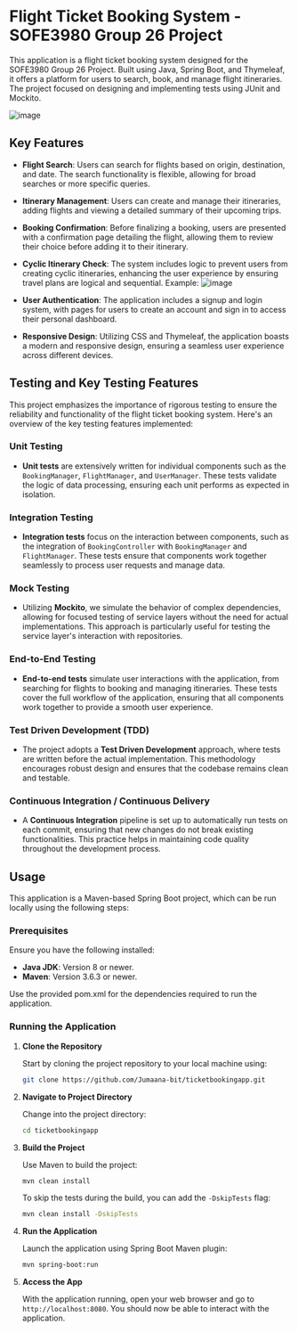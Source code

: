 # Flight Ticket Booking System - SOFE3980 Group 26 Project

This application is a flight ticket booking system designed for the SOFE3980 Group 26 Project. Built using Java, Spring Boot, and Thymeleaf, it offers a platform for users to search, book, and manage flight itineraries. The project focused on designing and implementing tests using JUnit and Mockito.

![image](https://github.com/Jumaana-bit/ticketbookingapp/assets/58871999/ad6762af-5916-490a-94ad-2f932003a0cb)

## Key Features

- **Flight Search**: Users can search for flights based on origin, destination, and date. The search functionality is flexible, allowing for broad searches or more specific queries.

- **Itinerary Management**: Users can create and manage their itineraries, adding flights and viewing a detailed summary of their upcoming trips.

- **Booking Confirmation**: Before finalizing a booking, users are presented with a confirmation page detailing the flight, allowing them to review their choice before adding it to their itinerary.

- **Cyclic Itinerary Check**: The system includes logic to prevent users from creating cyclic itineraries, enhancing the user experience by ensuring travel plans are logical and sequential. Example:
  ![image](https://github.com/Jumaana-bit/ticketbookingapp/assets/58871999/6e69c082-4616-4226-8c97-aca14481618d)

- **User Authentication**: The application includes a signup and login system, with pages for users to create an account and sign in to access their personal dashboard.

- **Responsive Design**: Utilizing CSS and Thymeleaf, the application boasts a modern and responsive design, ensuring a seamless user experience across different devices.

## Testing and Key Testing Features

This project emphasizes the importance of rigorous testing to ensure the reliability and functionality of the flight ticket booking system. Here's an overview of the key testing features implemented:

### Unit Testing
- **Unit tests** are extensively written for individual components such as the `BookingManager`, `FlightManager`, and `UserManager`. These tests validate the logic of data processing, ensuring each unit performs as expected in isolation.

### Integration Testing
- **Integration tests** focus on the interaction between components, such as the integration of `BookingController` with `BookingManager` and `FlightManager`. These tests ensure that components work together seamlessly to process user requests and manage data.

### Mock Testing
- Utilizing **Mockito**, we simulate the behavior of complex dependencies, allowing for focused testing of service layers without the need for actual implementations. This approach is particularly useful for testing the service layer's interaction with repositories.

### End-to-End Testing
- **End-to-end tests** simulate user interactions with the application, from searching for flights to booking and managing itineraries. These tests cover the full workflow of the application, ensuring that all components work together to provide a smooth user experience.

### Test Driven Development (TDD)
- The project adopts a **Test Driven Development** approach, where tests are written before the actual implementation. This methodology encourages robust design and ensures that the codebase remains clean and testable.

### Continuous Integration / Continuous Delivery
- A **Continuous Integration** pipeline is set up to automatically run tests on each commit, ensuring that new changes do not break existing functionalities. This practice helps in maintaining code quality throughout the development process.

## Usage

This application is a Maven-based Spring Boot project, which can be run locally using the following steps:

### Prerequisites

Ensure you have the following installed:

- **Java JDK**: Version 8 or newer.
- **Maven**: Version 3.6.3 or newer.

Use the provided pom.xml for the dependencies required to run the application.

### Running the Application

1. **Clone the Repository**

    Start by cloning the project repository to your local machine using:

    ```bash
    git clone https://github.com/Jumaana-bit/ticketbookingapp.git
    ```

2. **Navigate to Project Directory**

    Change into the project directory:

    ```bash
    cd ticketbookingapp
    ```

3. **Build the Project**

    Use Maven to build the project:

    ```bash
    mvn clean install
    ```

    To skip the tests during the build, you can add the `-DskipTests` flag:

    ```bash
    mvn clean install -DskipTests
    ```

4. **Run the Application**

    Launch the application using Spring Boot Maven plugin:

    ```bash
    mvn spring-boot:run
    ```

5. **Access the App**

    With the application running, open your web browser and go to `http://localhost:8080`. You should now be able to interact with the application.
